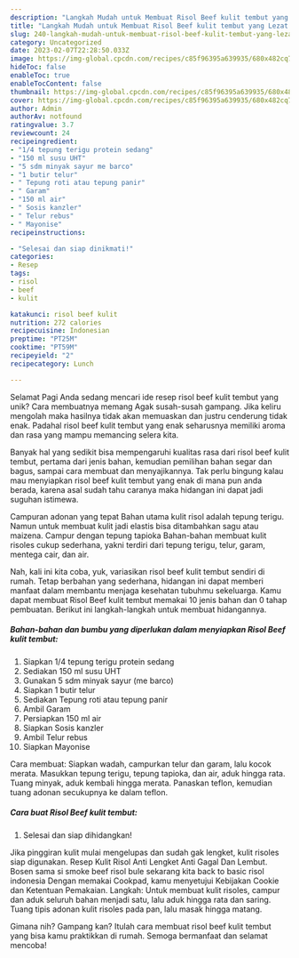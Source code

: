 ```yaml
---
description: "Langkah Mudah untuk Membuat Risol Beef kulit tembut yang Lezat Sekali, Mantap"
title: "Langkah Mudah untuk Membuat Risol Beef kulit tembut yang Lezat Sekali, Mantap"
slug: 240-langkah-mudah-untuk-membuat-risol-beef-kulit-tembut-yang-lezat-sekali-mantap
category: Uncategorized
date: 2023-02-07T22:28:50.033Z
image: https://img-global.cpcdn.com/recipes/c85f96395a639935/680x482cq70/risol-beef-kulit-tembut-foto-resep-utama.jpg
hideToc: false
enableToc: true
enableTocContent: false
thumbnail: https://img-global.cpcdn.com/recipes/c85f96395a639935/680x482cq70/risol-beef-kulit-tembut-foto-resep-utama.jpg
cover: https://img-global.cpcdn.com/recipes/c85f96395a639935/680x482cq70/risol-beef-kulit-tembut-foto-resep-utama.jpg
author: Admin
authorAv: notfound
ratingvalue: 3.7
reviewcount: 24
recipeingredient:
- "1/4 tepung terigu protein sedang"
- "150 ml susu UHT"
- "5 sdm minyak sayur me barco"
- "1 butir telur"
- " Tepung roti atau tepung panir"
- " Garam"
- "150 ml air"
- " Sosis kanzler"
- " Telur rebus"
- " Mayonise"
recipeinstructions:

- "Selesai dan siap dinikmati!"
categories:
- Resep
tags:
- risol
- beef
- kulit

katakunci: risol beef kulit 
nutrition: 272 calories
recipecuisine: Indonesian
preptime: "PT25M"
cooktime: "PT59M"
recipeyield: "2"
recipecategory: Lunch

---
```



Selamat Pagi Anda sedang mencari ide resep risol beef kulit tembut yang unik? Cara membuatnya memang Agak susah-susah gampang. Jika keliru mengolah maka hasilnya tidak akan memuaskan dan justru cenderung tidak enak. Padahal risol beef kulit tembut yang enak seharusnya memiliki aroma dan rasa yang mampu memancing selera kita.


Banyak hal yang sedikit bisa mempengaruhi kualitas rasa dari risol beef kulit tembut, pertama dari jenis bahan, kemudian pemilihan bahan segar dan bagus, sampai cara membuat dan menyajikannya. Tak perlu bingung kalau mau menyiapkan risol beef kulit tembut yang enak di mana pun anda berada, karena asal sudah tahu caranya maka hidangan ini dapat jadi suguhan istimewa.

Campuran adonan yang tepat Bahan utama kulit risol adalah tepung terigu. Namun untuk membuat kulit jadi elastis bisa ditambahkan sagu atau maizena. Campur dengan tepung tapioka Bahan-bahan membuat kulit risoles cukup sederhana, yakni terdiri dari tepung terigu, telur, garam, mentega cair, dan air.


Nah, kali ini kita coba, yuk, variasikan risol beef kulit tembut sendiri di rumah. Tetap berbahan yang sederhana, hidangan ini dapat memberi manfaat dalam membantu menjaga kesehatan tubuhmu sekeluarga. Kamu dapat membuat Risol Beef kulit tembut memakai 10 jenis bahan dan 0 tahap pembuatan. Berikut ini langkah-langkah untuk membuat hidangannya.

<!--inarticleads1-->

##### Bahan-bahan dan bumbu yang diperlukan dalam menyiapkan Risol Beef kulit tembut:

1. Siapkan 1/4 tepung terigu protein sedang
1. Sediakan 150 ml susu UHT
1. Gunakan 5 sdm minyak sayur (me barco)
1. Siapkan 1 butir telur
1. Sediakan  Tepung roti atau tepung panir
1. Ambil  Garam
1. Persiapkan 150 ml air
1. Siapkan  Sosis kanzler
1. Ambil  Telur rebus
1. Siapkan  Mayonise


Cara membuat: Siapkan wadah, campurkan telur dan garam, lalu kocok merata. Masukkan tepung terigu, tepung tapioka, dan air, aduk hingga rata. Tuang minyak, aduk kembali hingga merata. Panaskan teflon, kemudian tuang adonan secukupnya ke dalam teflon. 

<!--inarticleads2-->

##### Cara buat Risol Beef kulit tembut:


1. Selesai dan siap dihidangkan!

Jika pinggiran kulit mulai mengelupas dan sudah gak lengket, kulit risoles siap digunakan. Resep Kulit Risol Anti Lengket Anti Gagal Dan Lembut. Bosen sama si smoke beef risol bule sekarang kita back to basic risol indonesia Dengan memakai Cookpad, kamu menyetujui Kebijakan Cookie dan Ketentuan Pemakaian. Langkah: Untuk membuat kulit risoles, campur dan aduk seluruh bahan menjadi satu, lalu aduk hingga rata dan saring. Tuang tipis adonan kulit risoles pada pan, lalu masak hingga matang. 

Gimana nih? Gampang kan? Itulah cara membuat risol beef kulit tembut yang bisa kamu praktikkan di rumah. Semoga bermanfaat dan selamat mencoba!
